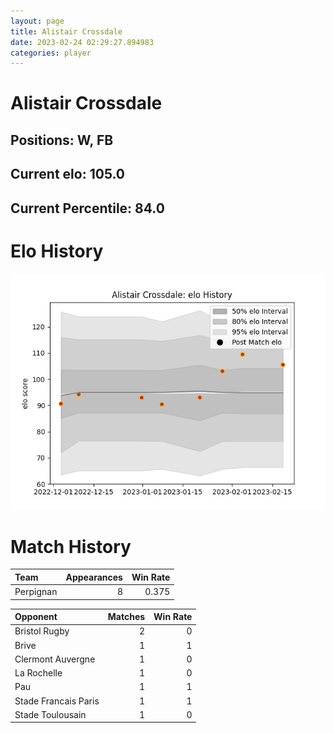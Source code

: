 ```yaml
---  
layout: page  
title: Alistair Crossdale  
date: 2023-02-24 02:29:27.894983  
categories: player  
---
```

# Alistair Crossdale

## Positions: W, FB

## Current elo: 105.0

## Current Percentile: 84.0

# Elo History


![elo history](history_AlistairCrossdale.png)
# Match History


| Team      |   Appearances |   Win Rate |
|:----------|--------------:|-----------:|
| Perpignan |             8 |      0.375 |

| Opponent             |   Matches |   Win Rate |
|:---------------------|----------:|-----------:|
| Bristol Rugby        |         2 |          0 |
| Brive                |         1 |          1 |
| Clermont Auvergne    |         1 |          0 |
| La Rochelle          |         1 |          0 |
| Pau                  |         1 |          1 |
| Stade Francais Paris |         1 |          1 |
| Stade Toulousain     |         1 |          0 |